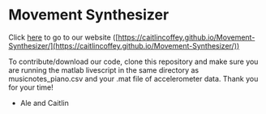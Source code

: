 # Movement Synthesizer

Click [here](https://caitlincoffey.github.io/Movement-Synthesizer/) to go to our website ([https://caitlincoffey.github.io/Movement-Synthesizer/](https://caitlincoffey.github.io/Movement-Synthesizer/))

To contribute/download our code, clone this repository and make sure you are running the matlab livescript in the same directory as musicnotes_piano.csv and your .mat file of accelerometer data. Thank you for your time!

- Ale and Caitlin
